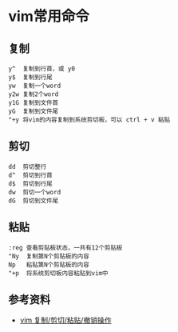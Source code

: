 # vim常用命令


## 复制

```
y^  复制到行首，或 y0
y$  复制到行尾
yw  复制一个word 
y2w 复制2个word
y1G 复制到文件首
yG  复制到文件尾
"+y 将vim的内容复制到系统剪切板，可以 ctrl + v 粘贴
```


## 剪切

```
dd  剪切整行
d^  剪切到行首
d$  剪切到行尾
dw  剪切一个word
dG  剪切到文件尾
```

## 粘贴

```
:reg 查看剪贴板状态，一共有12个剪贴板
"Ny  复制第N个剪贴板的内容
Np   粘贴第N个剪贴板的内容
"+p  将系统剪切板内容粘贴到vim中
```


## 参考资料

- [vim 复制/剪切/粘贴/撤销操作](https://blog.csdn.net/qidi_huang/article/details/52179279)
